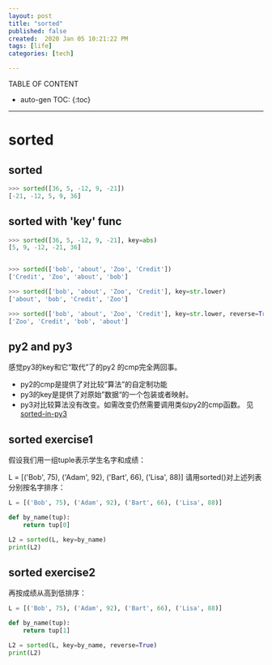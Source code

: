 ```yaml
---
layout: post
title: "sorted"
published: false
created:  2020 Jan 05 10:21:22 PM
tags: [life]
categories: [tech]

---
```


TABLE OF CONTENT

* auto-gen TOC:
{:toc}

- - -

# sorted

## sorted

```python
>>> sorted([36, 5, -12, 9, -21])
[-21, -12, 5, 9, 36]
```

## sorted with 'key' func

```python
>>> sorted([36, 5, -12, 9, -21], key=abs)
[5, 9, -12, -21, 36]


>>> sorted(['bob', 'about', 'Zoo', 'Credit'])
['Credit', 'Zoo', 'about', 'bob']

>>> sorted(['bob', 'about', 'Zoo', 'Credit'], key=str.lower)
['about', 'bob', 'Credit', 'Zoo']

>>> sorted(['bob', 'about', 'Zoo', 'Credit'], key=str.lower, reverse=True)
['Zoo', 'Credit', 'bob', 'about']

```


## py2 and py3

感觉py3的key和它“取代”了的py2 的cmp完全两回事。

* py2的cmp是提供了对比较“算法”的自定制功能
* py3的key是提供了对原始”数据“的一个包装或者映射。
* py3对比较算法没有改变。如需改变仍然需要调用类似py2的cmp函数。
  见[sorted-in-py3](https://pynbgang.github.io/tech/2020/01/05/largest-number/#sorted-in-p3)

<!--
{{ site.url }}/assets/2020-01-05-largest-number.markdown
-->

## sorted exercise1

假设我们用一组tuple表示学生名字和成绩：

L = [('Bob', 75), ('Adam', 92), ('Bart', 66), ('Lisa', 88)]
请用sorted()对上述列表分别按名字排序：


```python
L = [('Bob', 75), ('Adam', 92), ('Bart', 66), ('Lisa', 88)]

def by_name(tup):
    return tup[0]

L2 = sorted(L, key=by_name)
print(L2)
```

## sorted exercise2

再按成绩从高到低排序：


```python
L = [('Bob', 75), ('Adam', 92), ('Bart', 66), ('Lisa', 88)]

def by_name(tup):
    return tup[1]

L2 = sorted(L, key=by_name, reverse=True)
print(L2)
```


